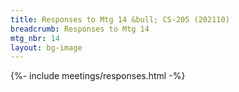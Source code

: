 ```yaml
---
title: Responses to Mtg 14 &bull; CS-205 (202110)
breadcrumb: Responses to Mtg 14
mtg_nbr: 14
layout: bg-image
---
```

 
{%- include meetings/responses.html -%}
